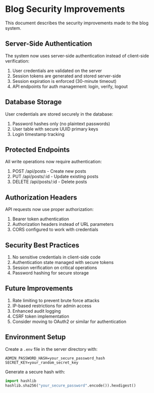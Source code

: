# Blog Security Improvements

This document describes the security improvements made to the blog system.

## Server-Side Authentication

The system now uses server-side authentication instead of client-side verification:

1. User credentials are validated on the server
2. Session tokens are generated and stored server-side
3. Session expiration is enforced (30-minute timeout)
4. API endpoints for auth management: login, verify, logout

## Database Storage

User credentials are stored securely in the database:

1. Password hashes only (no plaintext passwords)
2. User table with secure UUID primary keys
3. Login timestamp tracking

## Protected Endpoints

All write operations now require authentication:

1. POST /api/posts - Create new posts
2. PUT /api/posts/:id - Update existing posts
3. DELETE /api/posts/:id - Delete posts

## Authorization Headers

API requests now use proper authorization:

1. Bearer token authentication
2. Authorization headers instead of URL parameters
3. CORS configured to work with credentials

## Security Best Practices

1. No sensitive credentials in client-side code
2. Authentication state managed with secure tokens
3. Session verification on critical operations
4. Password hashing for secure storage

## Future Improvements

1. Rate limiting to prevent brute force attacks
2. IP-based restrictions for admin access
3. Enhanced audit logging
4. CSRF token implementation
5. Consider moving to OAuth2 or similar for authentication

## Environment Setup

Create a `.env` file in the server directory with:

```
ADMIN_PASSWORD_HASH=your_secure_password_hash
SECRET_KEY=your_random_secret_key
```

Generate a secure hash with:

```python
import hashlib
hashlib.sha256("your_secure_password".encode()).hexdigest()
```